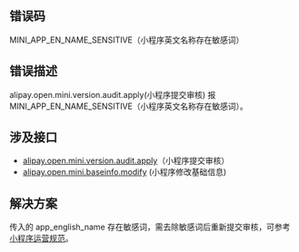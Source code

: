 ## 错误码
MINI_APP_EN_NAME_SENSITIVE（小程序英文名称存在敏感词）

## 错误描述
alipay.open.mini.version.audit.apply(小程序提交审核) 报 MINI_APP_EN_NAME_SENSITIVE（小程序英文名称存在敏感词）。

## 涉及接口

- [alipay.open.mini.version.audit.apply](https://opendocs.alipay.com/mini/03l9bq)（小程序提交审核）
- [alipay.open.mini.baseinfo.modify](https://opendocs.alipay.com/open/052jkv) (小程序修改基础信息)

## 解决方案
传入的 app_english_name 存在敏感词，需去除敏感词后重新提交审核，可参考 [小程序运营规范](https://opendocs.alipay.com/b/03ajj7#2.%20%E5%9F%BA%E7%A1%80%E4%BF%A1%E6%81%AF%E8%A7%84%E8%8C%83)。
